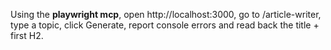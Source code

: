 Using the **playwright mcp**, open http://localhost:3000, go to /article-writer, type a topic, click Generate, report console errors and read back the title + first H2.
